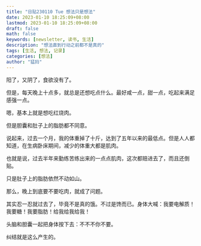 ```yaml
---
title: "日贴230110 Tue 想法只是想法"
date: 2023-01-10 18:25:09+08:00
lastmod: 2023-01-10 18:25:09+08:00
draft: false
math: false
keywords: [newsletter, 读书, 生活]
description: "想法直到行动之前都不是真的"
tags: [生活, 想法, 记录]
categories: [想法]
author: "猛犸"
---
```


阳了，又阴了，食欲没有了。

但是，每天晚上十点多，就总是还想吃点什么。最好咸一点，甜一点，吃起来满足感强一点。

嗯，基本上就是想吃红烧肉。

但是胆囊和肚子上的脂肪都不同意。

说起来，过去一个月，我的体重掉了十斤，达到了五年以来的最低点。但是人人都知道，在生病卧床期间，减少的体重大都是肌肉。

也就是说，过去半年来勤练苦练出来的一点点肌肉，这次都赔进去了，而且还倒贴。

只是肚子上的脂肪依然不动如山。

那么，晚上到底要不要吃肉，就成了问题。

其实忍一忍就过去了，毕竟不是真的饿。不过是馋而已。身体大喊：我要电解质！我要糖！我要脂肪！给我给我给我！

头脑和胆囊一起把身体按下去：不不不你不要。

纠结就是这么产生的。
